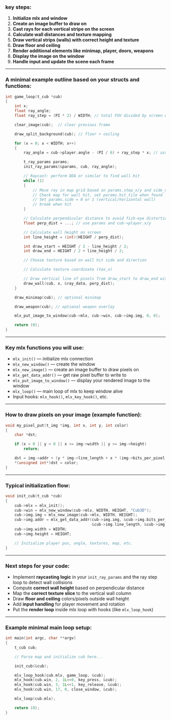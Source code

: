 ### key steps:

1. **Initialize mlx and window**
2. **Create an image buffer to draw on**
3. **Cast rays for each vertical stripe on the screen**
4. **Calculate wall distances and texture mapping**
5. **Draw vertical strips (walls) with correct height and texture**
6. **Draw floor and ceiling**
7. **Render additional elements like minimap, player, doors, weapons**
8. **Display the image on the window**
9. **Handle input and update the scene each frame**

---

### A minimal example outline based on your structs and functions:

```c
int game_loop(t_cub *cub)
{
    int x;
    float ray_angle;
    float ray_step = (PI * 2) / WIDTH; // total FOV divided by screen width

    clear_image(cub);  // clear previous frame

    draw_split_background(cub); // floor + ceiling

    for (x = 0; x < WIDTH; x++)
    {
        ray_angle = cub->player.angle - (PI / 6) + ray_step * x; // assume 60 degree FOV (PI/3)

        t_ray_params params;
        init_ray_params(&params, cub, ray_angle);

        // Raycast: perform DDA or similar to find wall hit
        while (1)
        {
            // Move ray in map grid based on params.step_x/y and side_dist_x/y
            // Check map for wall hit, set params.hit_tile when found
            // Set params.side = 0 or 1 (vertical/horizontal wall)
            // break when hit
        }

        // Calculate perpendicular distance to avoid fish-eye distortion
        float perp_dist = ...; // use params and cub->player.x/y

        // Calculate wall height on screen
        int line_height = (int)(HEIGHT / perp_dist);

        int draw_start = HEIGHT / 2 - line_height / 2;
        int draw_end = HEIGHT / 2 + line_height / 2;

        // Choose texture based on wall hit side and direction

        // Calculate texture coordinate (tex_x)

        // Draw vertical line of pixels from draw_start to draw_end with texture colors
        draw_wall(cub, x, &ray_data, perp_dist);
    }

    draw_minimap(cub); // optional minimap

    draw_weapon(cub); // optional weapon overlay

    mlx_put_image_to_window(cub->mlx, cub->win, cub->img.img, 0, 0);

    return (0);
}
```

---

### Key mlx functions you will use:

* `mlx_init()` — initialize mlx connection
* `mlx_new_window()` — create the window
* `mlx_new_image()` — create an image buffer to draw pixels on
* `mlx_get_data_addr()` — get raw pixel buffer to write to
* `mlx_put_image_to_window()` — display your rendered image to the window
* `mlx_loop()` — main loop of mlx to keep window alive
* Input hooks: `mlx_hook()`, `mlx_key_hook()`, etc.

---

### How to draw pixels on your image (example function):

```c
void my_pixel_put(t_img *img, int x, int y, int color)
{
    char *dst;

    if (x < 0 || y < 0 || x >= img->width || y >= img->height)
        return;

    dst = img->addr + (y * img->line_length + x * (img->bits_per_pixel / 8));
    *(unsigned int*)dst = color;
}
```

---

### Typical initialization flow:

```c
void init_cub(t_cub *cub)
{
    cub->mlx = mlx_init();
    cub->win = mlx_new_window(cub->mlx, WIDTH, HEIGHT, "Cub3D");
    cub->img.img = mlx_new_image(cub->mlx, WIDTH, HEIGHT);
    cub->img.addr = mlx_get_data_addr(cub->img.img, &cub->img.bits_per_pixel,
                                      &cub->img.line_length, &cub->img.endian);
    cub->img.width = WIDTH;
    cub->img.height = HEIGHT;

    // Initialize player pos, angle, textures, map, etc.
}
```

---

### Next steps for your code:

* Implement **raycasting logic** in your `init_ray_params` and the ray step loop to detect wall collisions
* Compute **correct wall height** based on perpendicular distance
* Map the **correct texture slice** to the vertical wall column
* Draw **floor and ceiling** colors/pixels outside wall height
* Add **input handling** for player movement and rotation
* Put the **render loop** inside mlx loop with hooks (like `mlx_loop_hook`)

---

### Example minimal main loop setup:

```c
int main(int argc, char **argv)
{
    t_cub cub;

    // Parse map and initialize cub here...

    init_cub(&cub);

    mlx_loop_hook(cub.mlx, game_loop, &cub);
    mlx_hook(cub.win, 2, 1L<<0, key_press, &cub);
    mlx_hook(cub.win, 3, 1L<<1, key_release, &cub);
    mlx_hook(cub.win, 17, 0, close_window, &cub);

    mlx_loop(cub.mlx);

    return (0);
}
```